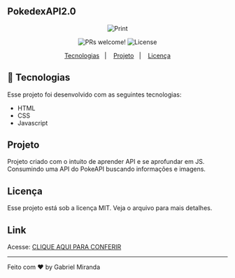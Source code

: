 ## PokedexAPI2.0

<p align="center">
    <img src = "https://user-images.githubusercontent.com/57048555/179449874-52c716e1-bb4b-47be-9565-5bd5f3e43a38.png" alt="Print">
</p>



<p align="center">
 <img src="https://img.shields.io/static/v1?label=PRs&message=welcome&color=49AA26&labelColor=000000" alt="PRs welcome!" />

  <img alt="License" src="https://img.shields.io/static/v1?label=license&message=MIT&color=49AA26&labelColor=000000">
</p>

<p align="center">
  <a href="#-tecnologias">Tecnologias</a>&nbsp;&nbsp;&nbsp;|&nbsp;&nbsp;&nbsp;
  <a href="#-projeto">Projeto</a>&nbsp;&nbsp;&nbsp;|&nbsp;&nbsp;&nbsp;
  <a href="#memo-licença">Licença</a>
</p>

## 🚀 Tecnologias

Esse projeto foi desenvolvido com as seguintes tecnologias:

- HTML
- CSS
- Javascript

## Projeto

Projeto criado com o intuito de aprender API e se aprofundar em JS. Consumindo uma API do PokeAPI buscando informações e imagens.

## Licença

Esse projeto está sob a licença MIT. Veja o arquivo para mais detalhes.

## Link
Acesse: <a href="https://strkalec.github.io/pokeApi2.0/" target="_blank">CLIQUE AQUI PARA CONFERIR</a>
<hr>

Feito com ♥ by Gabriel Miranda